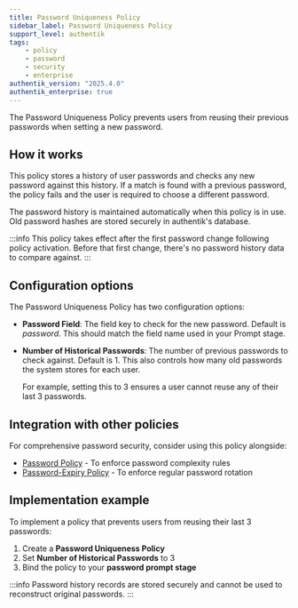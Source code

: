 ```yaml
---
title: Password Uniqueness Policy
sidebar_label: Password Uniqueness Policy
support_level: authentik
tags:
    - policy
    - password
    - security
    - enterprise
authentik_version: "2025.4.0"
authentik_enterprise: true
---
```


The Password Uniqueness Policy prevents users from reusing their previous passwords when setting a new password.

## How it works

This policy stores a history of user passwords and checks any new password against this history. If a match is found with a previous password, the policy fails and the user is required to choose a different password.

The password history is maintained automatically when this policy is in use. Old password hashes are stored securely in authentik's database.

:::info
This policy takes effect after the first password change following policy activation. Before that first change, there's no password history data to compare against.
:::

## Configuration options

The Password Uniqueness Policy has two configuration options:

- **Password Field**: The field key to check for the new password. Default is _password_. This should match the field name used in your Prompt stage.

- **Number of Historical Passwords**: The number of previous passwords to check against. Default is 1. This also controls how many old passwords the system stores for each user.

    For example, setting this to 3 ensures a user cannot reuse any of their last 3 passwords.

## Integration with other policies

For comprehensive password security, consider using this policy alongside:

- [Password Policy](./index.md#password-policy) - To enforce password complexity rules
- [Password-Expiry Policy](./index.md#password-expiry-policy) - To enforce regular password rotation

## Implementation example

To implement a policy that prevents users from reusing their last 3 passwords:

1. Create a **Password Uniqueness Policy**
2. Set **Number of Historical Passwords** to 3
3. Bind the policy to your **password prompt stage**

:::info
Password history records are stored securely and cannot be used to reconstruct original passwords.
:::
